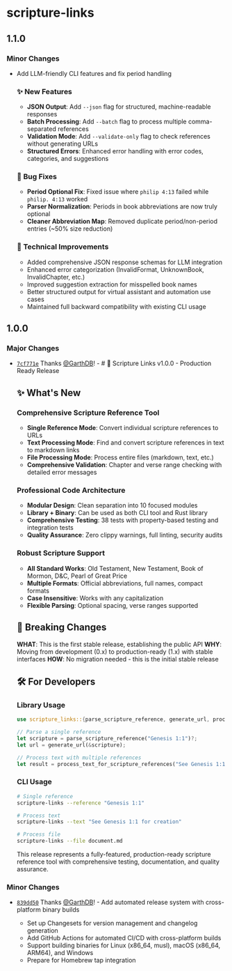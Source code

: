 # scripture-links

## 1.1.0

### Minor Changes

- Add LLM-friendly CLI features and fix period handling

  ### ✨ New Features

  - **JSON Output**: Add `--json` flag for structured, machine-readable responses
  - **Batch Processing**: Add `--batch` flag to process multiple comma-separated references
  - **Validation Mode**: Add `--validate-only` flag to check references without generating URLs
  - **Structured Errors**: Enhanced error handling with error codes, categories, and suggestions

  ### 🐛 Bug Fixes

  - **Period Optional Fix**: Fixed issue where `philip 4:13` failed while `philip. 4:13` worked
  - **Parser Normalization**: Periods in book abbreviations are now truly optional
  - **Cleaner Abbreviation Map**: Removed duplicate period/non-period entries (~50% size reduction)

  ### 🔧 Technical Improvements

  - Added comprehensive JSON response schemas for LLM integration
  - Enhanced error categorization (InvalidFormat, UnknownBook, InvalidChapter, etc.)
  - Improved suggestion extraction for misspelled book names
  - Better structured output for virtual assistant and automation use cases
  - Maintained full backward compatibility with existing CLI usage

## 1.0.0

### Major Changes

- [`7cf771e`](https://github.com/GarthDB/scripture-links/commit/7cf771e99ce55948c0f1de03a84d994ab23f6b66) Thanks [@GarthDB](https://github.com/GarthDB)! - # 🚀 Scripture Links v1.0.0 - Production Ready Release

  ## ✨ **What's New**

  ### **Comprehensive Scripture Reference Tool**

  - **Single Reference Mode**: Convert individual scripture references to URLs
  - **Text Processing Mode**: Find and convert scripture references in text to markdown links
  - **File Processing Mode**: Process entire files (markdown, text, etc.)
  - **Comprehensive Validation**: Chapter and verse range checking with detailed error messages

  ### **Professional Code Architecture**

  - **Modular Design**: Clean separation into 10 focused modules
  - **Library + Binary**: Can be used as both CLI tool and Rust library
  - **Comprehensive Testing**: 38 tests with property-based testing and integration tests
  - **Quality Assurance**: Zero clippy warnings, full linting, security audits

  ### **Robust Scripture Support**

  - **All Standard Works**: Old Testament, New Testament, Book of Mormon, D&C, Pearl of Great Price
  - **Multiple Formats**: Official abbreviations, full names, compact formats
  - **Case Insensitive**: Works with any capitalization
  - **Flexible Parsing**: Optional spacing, verse ranges supported

  ## 🔧 **Breaking Changes**

  **WHAT**: This is the first stable release, establishing the public API
  **WHY**: Moving from development (0.x) to production-ready (1.x) with stable interfaces
  **HOW**: No migration needed - this is the initial stable release

  ## 🛠️ **For Developers**

  ### **Library Usage**

  ```rust
  use scripture_links::{parse_scripture_reference, generate_url, process_text_for_scripture_references};

  // Parse a single reference
  let scripture = parse_scripture_reference("Genesis 1:1")?;
  let url = generate_url(&scripture);

  // Process text with multiple references
  let result = process_text_for_scripture_references("See Genesis 1:1 and 2 Nephi 10:14");
  ```

  ### **CLI Usage**

  ```bash
  # Single reference
  scripture-links --reference "Genesis 1:1"

  # Process text
  scripture-links --text "See Genesis 1:1 for creation"

  # Process file
  scripture-links --file document.md
  ```

  This release represents a fully-featured, production-ready scripture reference tool with comprehensive testing, documentation, and quality assurance.

### Minor Changes

- [`839dd50`](https://github.com/GarthDB/scripture-links/commit/839dd501fe349499243b2e7b5f9602802199a2a3) Thanks [@GarthDB](https://github.com/GarthDB)! - Add automated release system with cross-platform binary builds

  - Set up Changesets for version management and changelog generation
  - Add GitHub Actions for automated CI/CD with cross-platform builds
  - Support building binaries for Linux (x86_64, musl), macOS (x86_64, ARM64), and Windows
  - Prepare for Homebrew tap integration
